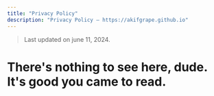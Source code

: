 ```yaml
---
title: "Privacy Policy"
description: "Privacy Policy – https://akifgrape.github.io"
---
```

> Last updated on june 11, 2024.

# There's nothing to see here, dude. It's good you came to read.